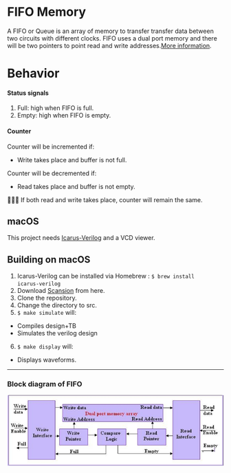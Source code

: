 # FIFO Memory
 A FIFO or Queue is an array of memory to transfer transfer data between two circuits with different clocks. FIFO uses a dual port memory and there will be two pointers to point read and write addresses.[More information](https://www.globalspec.com/learnmore/semiconductors/memory_chips/fifo_memory_chips).
 
# Behavior 

#### Status signals
1. Full: high when FIFO is full.
2. Empty: high when FIFO is empty.
#### Counter 
Counter will be incremented if:
* Write takes place and buffer is not full.

Counter will be decremented if:

* Read takes place and buffer is not empty. 

🚫🚫🚫 If both read and write takes place, counter will remain the same.






## macOS
This project needs [Icarus-Verilog](http://iverilog.icarus.com) and a VCD viewer.

## Building on macOS
1. Icarus-Verilog can be installed via Homebrew :
   <code>$ brew install icarus-verilog</code>
2. Download [Scansion](http://www.logicpoet.com/scansion/) from here.  
3. Clone the repository.
4. Change the directory to src.
5. <code>$ make simulate</code> will: 
* Compiles design+TB
* Simulates the verilog design

6. <code>$ make display</code> will: 
*  Displays waveforms.

------
### Block diagram of FIFO
![](ScreenShots/Fifo.png)


